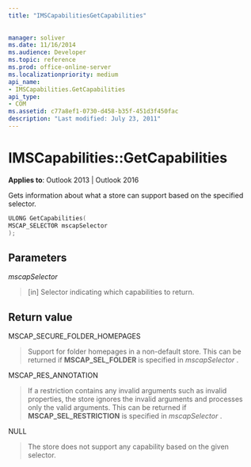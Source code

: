 ```yaml
---
title: "IMSCapabilitiesGetCapabilities"
 
 
manager: soliver
ms.date: 11/16/2014
ms.audience: Developer
ms.topic: reference
ms.prod: office-online-server
ms.localizationpriority: medium
api_name:
- IMSCapabilities.GetCapabilities
api_type:
- COM
ms.assetid: c77a8ef1-0730-d458-b35f-451d3f450fac
description: "Last modified: July 23, 2011"
---
```


# IMSCapabilities::GetCapabilities

  
  
**Applies to**: Outlook 2013 | Outlook 2016 
  
Gets information about what a store can support based on the specified selector.
  
```cpp
ULONG GetCapabilities( 
MSCAP_SELECTOR mscapSelector 
);
```

## Parameters

 *mscapSelector* 
  
> [in] Selector indicating which capabilities to return.
    
## Return value

MSCAP_SECURE_FOLDER_HOMEPAGES
  
> Support for folder homepages in a non-default store. This can be returned if **MSCAP_SEL_FOLDER** is specified in  *mscapSelector*  . 
    
MSCAP_RES_ANNOTATION
  
> If a restriction contains any invalid arguments such as invalid properties, the store ignores the invalid arguments and processes only the valid arguments. This can be returned if **MSCAP_SEL_RESTRICTION** is specified in  *mscapSelector*  . 
    
NULL
  
> The store does not support any capability based on the given selector.
    


